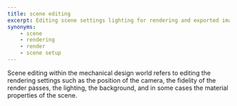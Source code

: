 ```yaml
---
title: scene editing
excerpt: Editing scene settings lighting for rendering and exported image generation
synonyms:
    - scene
    - rendering
    - render
    - scene setup
---
```


Scene editing within the mechanical design world refers to editing the rendering settings such as the position of the camera, the fidelity of the render passes, the lighting, the background, and in some cases the material properties of the scene.
